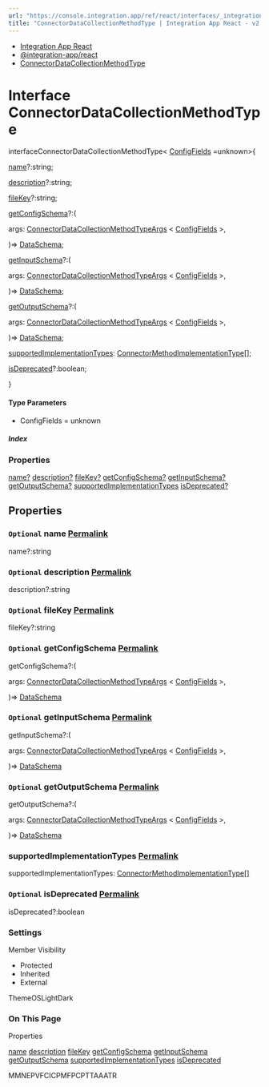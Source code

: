```yaml
---
url: "https://console.integration.app/ref/react/interfaces/_integration-app_react.ConnectorDataCollectionMethodType.html"
title: "ConnectorDataCollectionMethodType | Integration App React - v2.14.3"
---
```


- [Integration App React](https://console.integration.app/ref/react/index.html)
- [@integration-app/react](https://console.integration.app/ref/react/modules/_integration-app_react.html)
- [ConnectorDataCollectionMethodType](https://console.integration.app/ref/react/interfaces/_integration-app_react.ConnectorDataCollectionMethodType.html)

# Interface ConnectorDataCollectionMethodType<ConfigFields>

interfaceConnectorDataCollectionMethodType< [ConfigFields](https://console.integration.app/ref/react/interfaces/_integration-app_react.ConnectorDataCollectionMethodType.html#configfields) =unknown>{

[name](https://console.integration.app/ref/react/interfaces/_integration-app_react.ConnectorDataCollectionMethodType.html#name)?:string;

[description](https://console.integration.app/ref/react/interfaces/_integration-app_react.ConnectorDataCollectionMethodType.html#description)?:string;

[fileKey](https://console.integration.app/ref/react/interfaces/_integration-app_react.ConnectorDataCollectionMethodType.html#filekey)?:string;

[getConfigSchema](https://console.integration.app/ref/react/interfaces/_integration-app_react.ConnectorDataCollectionMethodType.html#getconfigschema)?:(

args: [ConnectorDataCollectionMethodTypeArgs](https://console.integration.app/ref/react/interfaces/_integration-app_react.ConnectorDataCollectionMethodTypeArgs.html) < [ConfigFields](https://console.integration.app/ref/react/interfaces/_integration-app_react.ConnectorDataCollectionMethodType.html#configfields) >,

)=> [DataSchema](https://console.integration.app/ref/react/interfaces/DataSchema.html);

[getInputSchema](https://console.integration.app/ref/react/interfaces/_integration-app_react.ConnectorDataCollectionMethodType.html#getinputschema)?:(

args: [ConnectorDataCollectionMethodTypeArgs](https://console.integration.app/ref/react/interfaces/_integration-app_react.ConnectorDataCollectionMethodTypeArgs.html) < [ConfigFields](https://console.integration.app/ref/react/interfaces/_integration-app_react.ConnectorDataCollectionMethodType.html#configfields) >,

)=> [DataSchema](https://console.integration.app/ref/react/interfaces/DataSchema.html);

[getOutputSchema](https://console.integration.app/ref/react/interfaces/_integration-app_react.ConnectorDataCollectionMethodType.html#getoutputschema)?:(

args: [ConnectorDataCollectionMethodTypeArgs](https://console.integration.app/ref/react/interfaces/_integration-app_react.ConnectorDataCollectionMethodTypeArgs.html) < [ConfigFields](https://console.integration.app/ref/react/interfaces/_integration-app_react.ConnectorDataCollectionMethodType.html#configfields) >,

)=> [DataSchema](https://console.integration.app/ref/react/interfaces/DataSchema.html);

[supportedImplementationTypes](https://console.integration.app/ref/react/interfaces/_integration-app_react.ConnectorDataCollectionMethodType.html#supportedimplementationtypes): [ConnectorMethodImplementationType](https://console.integration.app/ref/react/enums/ConnectorMethodImplementationType.html)\[\];

[isDeprecated](https://console.integration.app/ref/react/interfaces/_integration-app_react.ConnectorDataCollectionMethodType.html#isdeprecated)?:boolean;

}

#### Type Parameters

- ConfigFields = unknown

##### Index

### Properties

[name?](https://console.integration.app/ref/react/interfaces/_integration-app_react.ConnectorDataCollectionMethodType.html#name) [description?](https://console.integration.app/ref/react/interfaces/_integration-app_react.ConnectorDataCollectionMethodType.html#description) [fileKey?](https://console.integration.app/ref/react/interfaces/_integration-app_react.ConnectorDataCollectionMethodType.html#filekey) [getConfigSchema?](https://console.integration.app/ref/react/interfaces/_integration-app_react.ConnectorDataCollectionMethodType.html#getconfigschema) [getInputSchema?](https://console.integration.app/ref/react/interfaces/_integration-app_react.ConnectorDataCollectionMethodType.html#getinputschema) [getOutputSchema?](https://console.integration.app/ref/react/interfaces/_integration-app_react.ConnectorDataCollectionMethodType.html#getoutputschema) [supportedImplementationTypes](https://console.integration.app/ref/react/interfaces/_integration-app_react.ConnectorDataCollectionMethodType.html#supportedimplementationtypes) [isDeprecated?](https://console.integration.app/ref/react/interfaces/_integration-app_react.ConnectorDataCollectionMethodType.html#isdeprecated)

## Properties

### `Optional` name [Permalink](https://console.integration.app/ref/react/interfaces/_integration-app_react.ConnectorDataCollectionMethodType.html\#name)

name?:string

### `Optional` description [Permalink](https://console.integration.app/ref/react/interfaces/_integration-app_react.ConnectorDataCollectionMethodType.html\#description)

description?:string

### `Optional` fileKey [Permalink](https://console.integration.app/ref/react/interfaces/_integration-app_react.ConnectorDataCollectionMethodType.html\#filekey)

fileKey?:string

### `Optional` getConfigSchema [Permalink](https://console.integration.app/ref/react/interfaces/_integration-app_react.ConnectorDataCollectionMethodType.html\#getconfigschema)

getConfigSchema?:(

args: [ConnectorDataCollectionMethodTypeArgs](https://console.integration.app/ref/react/interfaces/_integration-app_react.ConnectorDataCollectionMethodTypeArgs.html) < [ConfigFields](https://console.integration.app/ref/react/interfaces/_integration-app_react.ConnectorDataCollectionMethodType.html#configfields) >,

)=> [DataSchema](https://console.integration.app/ref/react/interfaces/DataSchema.html)

### `Optional` getInputSchema [Permalink](https://console.integration.app/ref/react/interfaces/_integration-app_react.ConnectorDataCollectionMethodType.html\#getinputschema)

getInputSchema?:(

args: [ConnectorDataCollectionMethodTypeArgs](https://console.integration.app/ref/react/interfaces/_integration-app_react.ConnectorDataCollectionMethodTypeArgs.html) < [ConfigFields](https://console.integration.app/ref/react/interfaces/_integration-app_react.ConnectorDataCollectionMethodType.html#configfields) >,

)=> [DataSchema](https://console.integration.app/ref/react/interfaces/DataSchema.html)

### `Optional` getOutputSchema [Permalink](https://console.integration.app/ref/react/interfaces/_integration-app_react.ConnectorDataCollectionMethodType.html\#getoutputschema)

getOutputSchema?:(

args: [ConnectorDataCollectionMethodTypeArgs](https://console.integration.app/ref/react/interfaces/_integration-app_react.ConnectorDataCollectionMethodTypeArgs.html) < [ConfigFields](https://console.integration.app/ref/react/interfaces/_integration-app_react.ConnectorDataCollectionMethodType.html#configfields) >,

)=> [DataSchema](https://console.integration.app/ref/react/interfaces/DataSchema.html)

### supportedImplementationTypes [Permalink](https://console.integration.app/ref/react/interfaces/_integration-app_react.ConnectorDataCollectionMethodType.html\#supportedimplementationtypes)

supportedImplementationTypes: [ConnectorMethodImplementationType](https://console.integration.app/ref/react/enums/ConnectorMethodImplementationType.html)\[\]

### `Optional` isDeprecated [Permalink](https://console.integration.app/ref/react/interfaces/_integration-app_react.ConnectorDataCollectionMethodType.html\#isdeprecated)

isDeprecated?:boolean

### Settings

Member Visibility

- Protected
- Inherited
- External

ThemeOSLightDark

### On This Page

Properties

[name](https://console.integration.app/ref/react/interfaces/_integration-app_react.ConnectorDataCollectionMethodType.html#name) [description](https://console.integration.app/ref/react/interfaces/_integration-app_react.ConnectorDataCollectionMethodType.html#description) [fileKey](https://console.integration.app/ref/react/interfaces/_integration-app_react.ConnectorDataCollectionMethodType.html#filekey) [getConfigSchema](https://console.integration.app/ref/react/interfaces/_integration-app_react.ConnectorDataCollectionMethodType.html#getconfigschema) [getInputSchema](https://console.integration.app/ref/react/interfaces/_integration-app_react.ConnectorDataCollectionMethodType.html#getinputschema) [getOutputSchema](https://console.integration.app/ref/react/interfaces/_integration-app_react.ConnectorDataCollectionMethodType.html#getoutputschema) [supportedImplementationTypes](https://console.integration.app/ref/react/interfaces/_integration-app_react.ConnectorDataCollectionMethodType.html#supportedimplementationtypes) [isDeprecated](https://console.integration.app/ref/react/interfaces/_integration-app_react.ConnectorDataCollectionMethodType.html#isdeprecated)

MMNEPVFCICPMFPCPTTAAATR